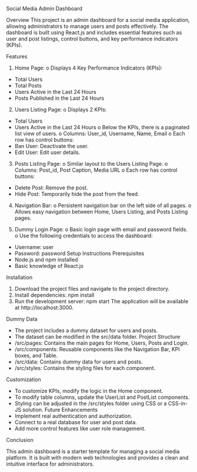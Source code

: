 Social Media Admin Dashboard

Overview
This project is an admin dashboard for a social media application, allowing administrators to manage users and posts effectively. The dashboard is built using React.js and includes essential features such as user and post listings, control buttons, and key performance indicators (KPIs).

Features

1. Home Page:
   o Displays 4 Key Performance Indicators (KPIs):

- Total Users
- Total Posts
- Users Active in the Last 24 Hours
- Posts Published in the Last 24 Hours

2. Users Listing Page:
   o Displays 2 KPIs:

- Total Users
- Users Active in the Last 24 Hours
  o Below the KPIs, there is a paginated list view of users.
  o Columns: User_id, Username, Name, Email
  o Each row has control buttons:
- Ban User: Deactivate the user.
- Edit User: Edit user details.

3. Posts Listing Page:
   o Similar layout to the Users Listing Page.
   o Columns: Post_id, Post Caption, Media URL
   o Each row has control buttons:

- Delete Post: Remove the post.
- Hide Post: Temporarily hide the post from the feed.

4. Navigation Bar:
   o Persistent navigation bar on the left side of all pages.
   o Allows easy navigation between Home, Users Listing, and Posts Listing pages.

5. Dummy Login Page:
   o Basic login page with email and password fields.
   o Use the following credentials to access the dashboard:

- Username: user
- Password: password
  Setup Instructions
  Prerequisites
- Node.js and npm installed
- Basic knowledge of React.js

Installation

1. Download the project files and navigate to the project directory.
2. Install dependencies:
   npm install
3. Run the development server:
   npm start
   The application will be available at http://localhost:3000.

Dummy Data

- The project includes a dummy dataset for users and posts.
- The dataset can be modified in the src/data folder.
  Project Structure
- /src/pages: Contains the main pages for Home, Users, Posts and Login.
- /src/components: Reusable components like the Navigation Bar, KPI boxes, and Table.
- /src/data: Contains dummy data for users and posts.
- /src/styles: Contains the styling files for each component.

Customization

- To customize KPIs, modify the logic in the Home component.
- To modify table columns, update the UserList and PostList components.
- Styling can be adjusted in the /src/styles folder using CSS or a CSS-in-JS solution.
  Future Enhancements
- Implement real authentication and authorization.
- Connect to a real database for user and post data.
- Add more control features like user role management.

Conclusion

This admin dashboard is a starter template for managing a social media platform. It is built with modern web technologies and provides a clean and intuitive interface for administrators.
